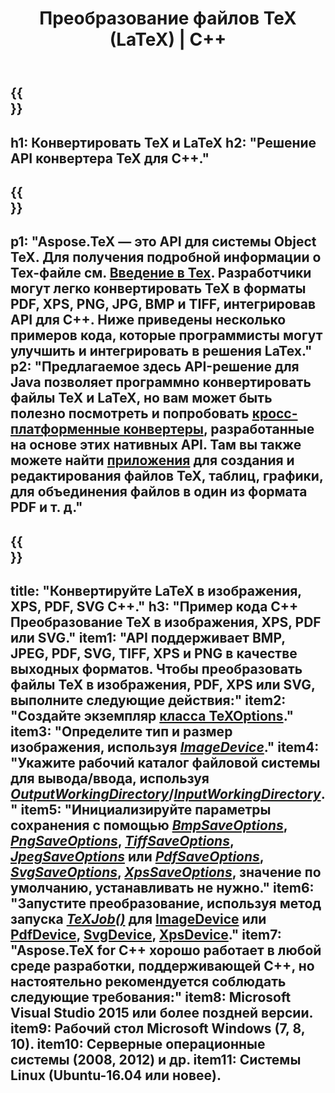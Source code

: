﻿---
translation: true
template: /_templates/_conversion-cpp.md
title: Преобразование файлов TeX (LaTeX) | С++
url: /cpp/conversion/
keywords: tex Converter cpp API, tex Converter C++ API
description: Решение TeX(LaTeX) для преобразования C++ API. Преобразование файлов LaTeX в PDF, XPS и изображения, включая PNG, JPEG, TIFF, BMP, с помощью нескольких строк кода C++.
family: tex
platformtag: cpp
feature: conversion
---

{{<section banner>}}
---
h1: Конвертировать TeX и LaTeX
h2: "Решение API конвертера TeX для C++."
---

{{<section overview>}}
---
p1: "Aspose.TeX — это API для системы Object TeX. Для получения подробной информации о Tex-файле см. [Введение в Tex](https://docs.aspose.com/tex/cpp/what-is-tex/). Разработчики могут легко конвертировать TeX в форматы PDF, XPS, PNG, JPG, BMP и TIFF, интегрировав API для C++. Ниже приведены несколько примеров кода, которые программисты могут улучшить и интегрировать в решения LaTex."
p2: "Предлагаемое здесь API-решение для Java позволяет программно конвертировать файлы TeX и LaTeX, но вам может быть полезно посмотреть и попробовать [кросс-платформенные конвертеры](https://products.aspose.app/tex/conversion), разработанные на основе этих нативных API. Там вы также можете найти [приложения](https://products.aspose.app/tex/applications) для создания и редактирования файлов TeX, таблиц, графики, для объединения файлов в один из формата PDF и т. д."
---

{{<section feature1>}}
---
title: "Конвертируйте LaTeX в изображения, XPS, PDF, SVG C++."
h3: "Пример кода C++ Преобразование TeX в изображения, XPS, PDF или SVG."
item1: "API поддерживает BMP, JPEG, PDF, SVG, TIFF, XPS и PNG в качестве выходных форматов. Чтобы преобразовать файлы TeX в изображения, PDF, XPS или SVG, выполните следующие действия:"
item2: "Создайте экземпляр [класса TeXOptions](https://reference.aspose.com/tex/cpp/class/aspose.te_x.te_x_options)."
item3: "Определите тип и размер изображения, используя [*ImageDevice*](https://reference.aspose.com/page/cpp/class/aspose.page.e_p_s.device.image_device)."
item4: "Укажите рабочий каталог файловой системы для вывода/ввода, используя [*OutputWorkingDirectory*](https://reference.aspose.com/tex/cpp/class/aspose.te_x.te_x_options#aa4f4ea6dab7db5ba1b40800495f16f63)/[*InputWorkingDirectory*](https://reference.aspose.com/tex/cpp/class/aspose.te_x.te_x_options#aa4f4ea6dab7db5ba1b40800495f16f63)."
item5: "Инициализируйте параметры сохранения с помощью [*BmpSaveOptions*](https://reference.aspose.com/tex/cpp/class/aspose.te_x.presentation.image.bmp_save_options), [*PngSaveOptions*](https://reference.aspose.com/tex/cpp/class/aspose.te_x.presentation.image.png_save_options), [*TiffSaveOptions*](https://reference.aspose.com/tex/cpp/class/aspose.te_x.presentation.image.tiff_save_options), [*JpegSaveOptions*](https://reference.aspose.com/tex/cpp/class/aspose.te_x.presentation.image.jpeg_save_options) или [*PdfSaveOptions*](https://reference.aspose.com/tex/cpp/class/aspose.te_x.presentation.pdf.pdf_save_options), [*SvgSaveOptions*](https://reference.aspose.com/tex/cpp/class/aspose.te_x.presentation.svg.svg_save_options), [*XpsSaveOptions*](https://reference.aspose.com/tex/cpp/class/aspose.te_x.presentation.xps.xps_save_options), значение по умолчанию, устанавливать не нужно."
item6: "Запустите преобразование, используя метод запуска [*TeXJob()*](https://reference.aspose.com/tex/cpp/class/aspose.te_x.te_x_job) для [ImageDevice](https://reference.aspose.com/tex/cpp/class/aspose.te_x.presentation.image.image_device) или [PdfDevice](https://reference.aspose.com/tex/cpp/class/aspose.te_x.presentation.pdf.pdf_device), [ SvgDevice](https://reference.aspose.com/tex/cpp/class/aspose.te_x.presentation.svg.svg_device), [XpsDevice](https://reference.aspose.com/tex/cpp/class/aspose.te_x.presentation.xps.xps_device)."
item7: "Aspose.TeX for C++ хорошо работает в любой среде разработки, поддерживающей C++, но настоятельно рекомендуется соблюдать следующие требования:"
item8: Microsoft Visual Studio 2015 или более поздней версии.
item9: Рабочий стол Microsoft Windows (7, 8, 10).
item10: Серверные операционные системы (2008, 2012) и др.
item11: Системы Linux (Ubuntu-16.04 или новее).
---


